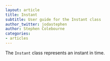 ```yaml
---
layout: article
title: Instant
subtitle: User guide for the Instant class
author_twitter: jodastephen
author: Stephen Colebourne
categories:
- articles
---
```


The `Instant` class represents an instant in time.
